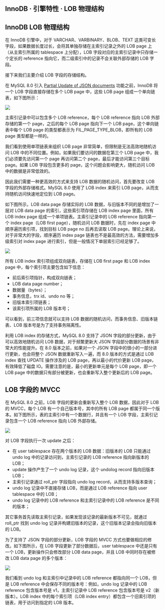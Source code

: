 ## InnoDB · 引擎特性 · LOB 物理结构


    
## InnoDB LOB 物理结构


在 InnoDB 引擎中，对于 VARCHAR、VARBINARY、BLOB、TEXT 这类可变长字段，如果数据长度过长，会将其单独存储在主索引记录之外的 LOB page 上（从主索引所属的 tablespace 上分配），LOB 字段对应的主索引记录中只存储一个定长的 reference 指向它，而二级索引中的记录不会关联外部存储的 LOB 字段。  


接下来我们主要介绍 LOB 字段的存储结构。  


在 MySQL 8.0 引入 [Partial Update of JSON documents][4] 功能之前，InnoDB 将一个 LOB 字段直接存储在多个 LOB page 中，这些 LOB page 组成一个单向链表，如下图所示：  


![][0]  


主索引记录中可以包含多个 LOB reference，每个 LOB reference 指向 LOB 外部存储的第一个 page，之后的每个 LOB page 指向下一个  LOB page，这个单向链表中每个 LOB page 的类型都表示为 FIL_PAGE_TYPE_BLOB，即所有的 LOB page 类型都是一样的。  


我们看到使用单项链表来组织 LOB page 非常简单，但限制是无法高效地随机访问 LOB 中的不同位置。例如，如果我们要访问的数据在第三个 LOB page 中，我们必须要先访问第一个 page 再访问第二个 page，最后才能访问第三个目标 page。如果 LOB 字段包含更多的 page，这个问题会影响更大，随机访问 LOB 中的数据是非常低效的。  


因此我们需要一种更高效的方式来支持 LOB 数据的随机访问，首先要改变 LOB 字段的外部存储格式。MySQL 8.0 使用了 LOB index 来索引  LOB page，从而支持随机访问快速地定位到 LOB page。  


如下图所示，LOB data page 存储实际的 LOB 数据，与旧版本不同的是增加了一层对 LOB data page 的索引，这些索引项存储在 LOB index page 里面，所有 LOB index page 组成一个单项链表。主索引记录中的 LOB reference 指向第一个 index page（LOB first page），随机访问 LOB 数据时，先在 index page 中顺序遍历索引项，找到目标 LOB page no 后再去读取 LOB page。理论上来说，对于非常大的字段，顺序遍历 index page 链表也不是最高效的方法，需要增加多级索引对 index page 进行索引，但是一般情况下单层索引已经足够了。  


![][1]  


所有 LOB index 索引项组成双向链表，存储在 LOB first page 和 LOB index page 中，每个索引项主要包含如下信息：  


* 前后索引项指针，构成双向链表；
* LOB data page number；
* 数据量（bytes）；
* 事务信息，trx id、undo no 等；
* 旧版本索引项链表；
* 该索引项所属的 LOB 版本号；



可以看到，前三项信息就可以支持 LOB 数据的随机访问，而事务信息、旧版本链表、LOB 版本号是为了支持事务隔离性。  


利用 LOB index 的存储方式，MySQL 8.0 支持了 JSON 字段的部分更新，由于可以高效地随机访问 LOB 数据，对于频繁更新大 JSON 字段部分数据的场景有非常大的性能提升。在 8.0 版本之前，如果对一个 JSON 字段中的很小的一部分进行更新，也会将整个 JSON 数据重新写入一遍，而 8.0 版本的方式是通过 LOB index 查找 UPDATE 操作涉及的 LOB page，再以最小的代价更新 LOB page，有效降低了磁盘 IO。需要注意的是，最小的更新单元是每个 LOB page，即一个 LOB page 中的数据只有部分被更新，也会重新写入整个更新后的 LOB page。  

## LOB 字段的 MVCC


在 MySQL 8.0 之前，LOB 字段的更新会重新写入整个 LOB 数据，因此对于 LOB 的 MVCC，每个 LOB 有一个自己版本号，其中的所有 LOB page 都属于同一个版本。如下图所示，表的主索引中有一个数据行，并且有一个 LOB 字段，主索引记录包含一个 LOB reference 指向 LOB 外部存储。  


![][2]  


对 LOB 字段执行一次 update 之后：  


* 在 user tablespace 存在两个版本的 LOB 数据：旧版本的 LOB 只能通过 undo log 中的记录访问到，主索引记录的 LOB reference 指向新版本的 LOB；
* update 操作产生了一个 undo log 记录，这个 undolog record 指向旧版本 LOB；
* 主索引记录通过 roll_ptr 字段指向 undo log record，从而支持多版本查询；
* undo log 记录中不直接存储 LOB，而是通过 LOB reference 指向 user tablespace 中的 LOB；
* undo log 记录中的 LOB reference 和主索引记录中的 LOB reference 是不同的版本；



其它事务首先读取主索引记录，如果发现该记录的最新版本不可见，就通过 roll_ptr 找到 undo log 记录并构建旧版本的记录，这个旧版本记录会指向旧版本的 LOB。  


为了支持了 JSON 字段的部分更新，LOB 字段的 MVCC 方式也要做相应的修改。如下图所示，在 LOB 字段更新了部分数据后，user tablespace 中还是只有一个 LOB，更新操作只会修改部分 LOB data page，并且 LOB 中同时存在被修改 LOB data page 的多个版本：  


![][3]  


我们看到 undo log 和主索引中记录中的 LOB reference 都指向同一个 LOB，但是 LOB reference 中会保存不同的版本号：例如，undo log 记录中的 LOB reference 包含版本号是 v1，主索引记录中 LOB reference 包含版本号是 v2（新版本）。LOB index 中的每个索引项（LOB index entry）都包含一个旧索引项的链表，用于访问到指定的 LOB 版本。  


[4]: https://dev.mysql.com/blog-archive/partial-update-of-json-values/
[0]: http://mysql.taobao.org/monthly/pic/202205/lobindex/blob-old-format-20220531152049738.png
[1]: http://mysql.taobao.org/monthly/pic/202205/lobindex/blob-with-index-20220531152107357.png
[2]: http://mysql.taobao.org/monthly/pic/202205/lobindex/lob_mvcc_after_update-20220531152024323.png
[3]: http://mysql.taobao.org/monthly/pic/202205/lobindex/lob_mvcc_pup_after_update.png